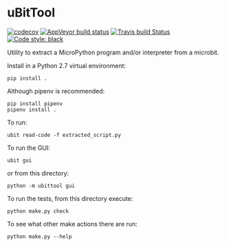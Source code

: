 # uBitTool

[![codecov](https://codecov.io/gh/carlosperate/ubittool/branch/master/graph/badge.svg)](https://codecov.io/gh/carlosperate/ubittool)
[![AppVeyor build status](https://ci.appveyor.com/api/projects/status/byfv99vlf6rinxne?svg=true)](https://ci.appveyor.com/project/carlosperate/ubitextract)
[![Travis build Status](https://travis-ci.org/carlosperate/ubittool.svg?branch=master)](https://travis-ci.org/carlosperate/ubittool)
[![Code style: black](https://img.shields.io/badge/code%20style-black-000000.svg)](https://github.com/ambv/black)

Utility to extract a MicroPython program and/or interpreter from a microbit.

Install in a Python 2.7 virtual environment:

```
pip install .
```

Although pipenv is recommended:

```
pip install pipenv
pipenv install .
```

To run:

```
ubit read-code -f extracted_script.py
```

To run the GUI:

```
ubit gui
```

or from this directory:

```
python -m ubittool gui
```

To run the tests, from this directory execute:

```
python make.py check
```

To see what other make actions there are run:

```
python make.py --help
```
